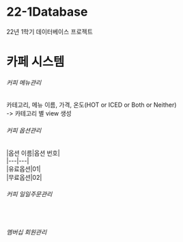 # 22-1Database
22년 1학기 데이터베이스 프로젝트

<h1>카페 시스템</h1>

<h6>커피 메뉴관리</h6>
<h7>카테고리, 메뉴 이름, 가격, 온도(HOT or ICED or Both or Neither)</h7><br>
-> 카테고리 별 view 생성<br>

<h6>커피 옵션관리</h6>
|옵션 이름|옵션 번호|<br>
|---|---|<br>
|유료옵션|01|<br>
|무료옵션|02|<br>

<h6>커피 일일주문관리</h6><br>
<h6>멤버십 회원관리</h6><br>
